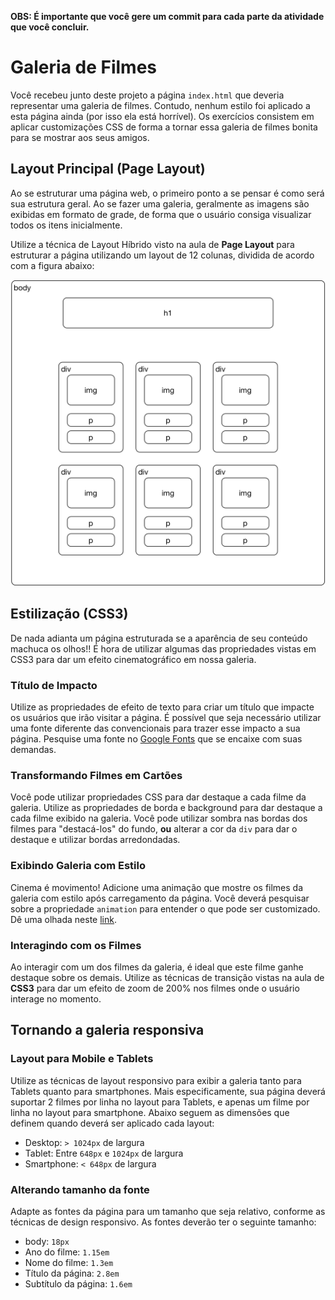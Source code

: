 
**OBS: É importante que você gere um commit para cada parte da atividade que você concluir.**

# Galeria de Filmes

Você recebeu junto deste projeto a página `index.html` que deveria representar uma galeria de filmes. Contudo, nenhum estilo foi aplicado a esta página ainda (por isso ela está horrível). Os exercícios consistem em aplicar customizações CSS de forma a tornar essa galeria de filmes bonita para se mostrar aos seus amigos.

## Layout Principal (Page Layout)

Ao se estruturar uma página web, o primeiro ponto a se pensar é como será sua estrutura geral. Ao se fazer uma galeria, geralmente as imagens são exibidas em formato de grade, de forma que o usuário consiga visualizar todos os itens inicialmente. 

Utilize a técnica de Layout Híbrido visto na aula de **Page Layout** para estruturar a página utilizando um layout de 12 colunas, dividida de acordo com a figura abaixo:

![Estrutura da Página](galeria.png)

## Estilização (CSS3)

De nada adianta um página estruturada se a aparência de seu conteúdo machuca os olhos!! É hora de utilizar algumas das propriedades vistas em CSS3 para dar um efeito cinematográfico em nossa galeria.

### Título de Impacto

Utilize as propriedades de efeito de texto para criar um título que impacte os usuários que irão visitar a página. É possível que seja necessário utilizar uma fonte diferente das convencionais para trazer esse impacto a sua página. Pesquise uma fonte no [Google Fonts](https://fonts.google.com) que se encaixe com suas demandas.

### Transformando Filmes em Cartões

Você pode utilizar propriedades CSS para dar destaque a cada filme da galeria. Utilize as propriedades de borda e background para dar destaque a cada filme exibido na galeria. Você pode utilizar sombra nas bordas dos filmes para "destacá-los" do fundo, **ou**  alterar a cor da `div` para dar o destaque e utilizar bordas arredondadas.

### Exibindo Galeria com Estilo

Cinema é movimento! Adicione uma animação que mostre os filmes da galeria com estilo após carregamento da página. Você deverá pesquisar sobre a propriedade `animation` para entender o que pode ser customizado. Dê uma olhada neste [link](https://www.w3schools.com/cssref/css3_pr_animation.asp).

### Interagindo com os Filmes

Ao interagir com um dos filmes da galeria, é ideal que este filme ganhe destaque sobre os demais. Utilize as técnicas de transição vistas na aula de **CSS3** para dar um efeito de zoom de 200% nos filmes onde o usuário interage no momento.

## Tornando a galeria responsiva

### Layout para Mobile e Tablets

Utilize as técnicas de layout responsivo para exibir a galeria tanto para Tablets quanto para smartphones. Mais especificamente, sua página deverá suportar 2 filmes por linha no layout para Tablets, e apenas um filme por linha no layout para smartphone. Abaixo seguem as dimensões que definem quando deverá ser aplicado cada layout:

* Desktop: `> 1024px` de largura
* Tablet: Entre `648px` e `1024px` de largura
* Smartphone: `< 648px` de largura

### Alterando tamanho da fonte

Adapte as fontes da página para um tamanho que seja relativo, conforme as técnicas de design responsivo. As fontes deverão ter o seguinte tamanho:

* body: `18px`
* Ano do filme: `1.15em`
* Nome do filme: `1.3em`
* Título da página: `2.8em`
* Subtítulo da página: `1.6em`
